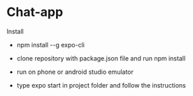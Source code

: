 # Chat-app

Install
- npm install --g expo-cli

- clone repository with package.json file and run npm install

- run on phone or android studio emulator

- type expo start in project folder and follow the instructions
